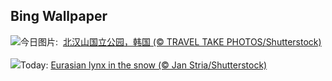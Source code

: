 ## Bing Wallpaper
![](https://www.bing.com/th?id=OHR.BukhansanSeoul_ZH-CN8002920750_UHD.jpg&w=1000)今日图片: &nbsp;[北汉山国立公园，韩国 (© TRAVEL TAKE PHOTOS/Shutterstock)](https://www.bing.com/th?id=OHR.BukhansanSeoul_ZH-CN8002920750_UHD.jpg)
<br><br/>
![](https://www.bing.com/th?id=OHR.LynxSnow_EN-US9261675170_UHD.jpg&w=1000)Today: [Eurasian lynx in the snow (© Jan Stria/Shutterstock)](https://www.bing.com/th?id=OHR.LynxSnow_EN-US9261675170_UHD.jpg)
<br><br/>
